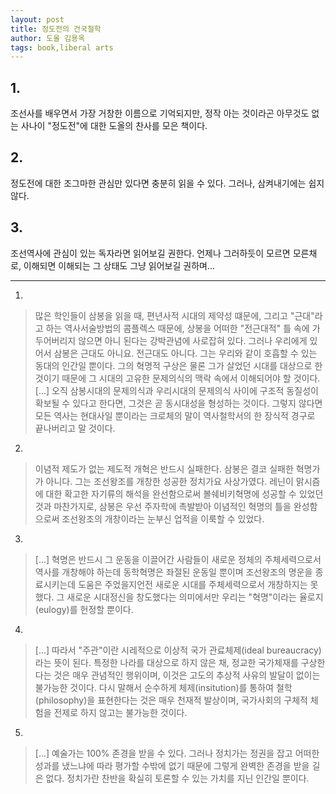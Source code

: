 ```yaml
---
layout: post
title: 정도전의 건국철학
author: 도올 김용옥
tags: book,liberal arts
---
```


## 1. 
조선사를 배우면서 가장 거창한 이름으로 기억되지만, 정작 아는 것이라곤 아무것도 없는 사나이 "정도전"에 대한 도올의 찬사를 모은 책이다.

## 2. 
정도전에 대한 조그마한 관심만 있다면 충분히 읽을 수 있다. 그러나, 삼켜내기에는 쉽지 않다.

## 3. 
조선역사에 관심이 있는 독자라면 읽어보길 권한다. 언제나 그러하듯이 모르면 모른채로, 이해되면 이해되는 그 상태도 그냥 읽어보길 권하며...

- - -

1. 
> 많은 학인들이 삼봉을 읽을 때, 편년사적 시대의 제약성 떄문에, 그리고 "근대"라고 하는 역사서술방법의 콤플렉스 때문에, 상봉을 어떠한 "전근대적" 틀 속에 가두어버리지 않으면 아니 된다는 강박관념에 사로잡혀 있다. 그러나 우리에게 있어서 삼봉은 근대도 아니요. 전근대도 아니다. 그는 우리와 같이 호흡할 수 있는 동대의 인간일 뿐이다. 그의 혁명적 구상은 물론 그가 살었던 시대를 대상으로 한 것이기 때문에 그 시대의 고유한 문제의식의 맥락 속에서 이해되어야 할 것이다. [...] 오직 삼봉시대의 문제의식과 우리시대의 문제의식 사이에 구조적 동질성이 확보될 수 있다고 한다면, 그것은 곧 동시대성을 형성하는 것이다. 그렇지 않다면 모든 역사는 현대사일 뿐이라는 크로체의 말이 역사철학서의 한 장식적 경구로 끝나버리고 말 것이다.

2. 
> 이념적 제도가 없는 제도적 개혁은 반드시 실패한다. 삼봉은 결코 실패한 혁명가가 아니다. 그는 조선왕조를 개창한 성공한 정치가요 사상가였다. 레닌이 맑시즘에 대한 확고한 자기류의 해석을 완선함으로써 볼쉐비키혁명에 성공할 수 있었던 것과 마찬가지로, 삼봉은 우선 주자학에 촉발받아 이념적인 혁명의 틀을 완성함으로써 조선왕조의 개창이라는 눈부신 업적을 이룩할 수 있었다.

3. 
> [...] 혁명은 반드시 그 운동을 이끌어간 사람들이 새로운 정체의 주체세력으로서 역사를 개창해야 하는데 동학혁명은 좌절된 운동일 뿐이며 조선왕조의 명운을 종료시키는데 도움은 주었을지언전 새로운 시대를 주체세력으로서 개창하지는 못했다. 그 새로운 시대정신을 창도했다는 의미에서만 우리는 "혁명"이라는 율로지(eulogy)를 헌정할 뿐이다.

4. 
> [...] 따라서 "주관"이란 시레적으로 이상적 국가 관료체제(ideal bureaucracy)라는 뜻이 된다. 특정한 나라를 대상으로 하지 않은 채, 정교한 국가체재를 구상한다는 것은 매우 관념적인 행위이며, 이것은 고도의 추상적 사유의 발달이 없이는 불가능한 것이다. 다시 말해서 순수하게 체제(insitution)를 통하여 철학(philosophy)을 표현한다는 것은 매우 천재적 발상이며, 국가사회의 구체적 체험을 전제로 하지 않고는 불가능한 것이다.

5. 
> [...] 예술가는 100% 존경을 받을 수 있다. 그러나 정치가는 정권을 잡고 어떠한 성과를 냈느냐에 따라 평가할 수밖에 없기 때문에 그렇게 완벽한 존경을 받을 길은 없다. 정치가란 찬반을 확실히 토론할 수 있는 가치를 지닌 인간일 뿐이다.

 